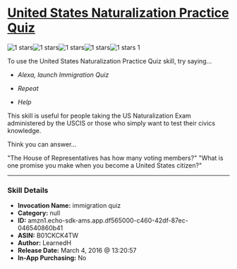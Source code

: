 # [United States Naturalization Practice Quiz](http://alexa.amazon.com/#skills/amzn1.echo-sdk-ams.app.df565000-c460-42df-87ec-046540860b41)
![1 stars](../../images/ic_star_black_18dp_1x.png)![1 stars](../../images/ic_star_border_black_18dp_1x.png)![1 stars](../../images/ic_star_border_black_18dp_1x.png)![1 stars](../../images/ic_star_border_black_18dp_1x.png)![1 stars](../../images/ic_star_border_black_18dp_1x.png) 1

To use the United States Naturalization Practice Quiz skill, try saying...

* *Alexa, launch Immigration Quiz*

* *Repeat*

* *Help*

This skill is useful for people taking the US Naturalization Exam administered by the USCIS or those who simply want to test their civics knowledge.  

Think you can answer...

"The House of Representatives has how many voting members?"
"What is one promise you make when you become a United States citizen?"

***

### Skill Details

* **Invocation Name:** immigration quiz
* **Category:** null
* **ID:** amzn1.echo-sdk-ams.app.df565000-c460-42df-87ec-046540860b41
* **ASIN:** B01CKCK4TW
* **Author:** LearnedH
* **Release Date:** March 4, 2016 @ 13:20:57
* **In-App Purchasing:** No
